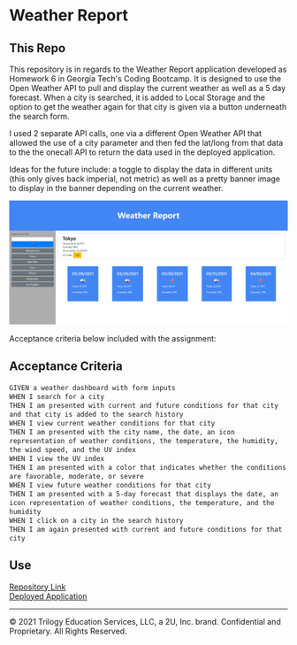# Weather Report

## This Repo

This repository is in regards to the Weather Report application developed as Homework 6 in Georgia Tech's Coding Bootcamp. It is designed to use the Open Weather API to pull and display the current weather as well as a 5 day forecast. When a city is searched, it is added to Local Storage and the option to get the weather again for that city is given via a button underneath the search form.

I used 2 separate API calls, one via a different Open Weather API that allowed the use of a city parameter and then fed the lat/long from that data to the the onecall API to return the data used in the deployed application.

Ideas for the future include: a toggle to display the data in different units (this only gives back imperial, not metric) as well as a pretty banner image to display in the banner depending on the current weather.

![Screenshot of final product](https://github.com/BraxB/weather-report/blob/main/Assets/deployed.png?raw=true)

Acceptance criteria below included with the assignment:

## Acceptance Criteria

```
GIVEN a weather dashboard with form inputs
WHEN I search for a city
THEN I am presented with current and future conditions for that city and that city is added to the search history
WHEN I view current weather conditions for that city
THEN I am presented with the city name, the date, an icon representation of weather conditions, the temperature, the humidity, the wind speed, and the UV index
WHEN I view the UV index
THEN I am presented with a color that indicates whether the conditions are favorable, moderate, or severe
WHEN I view future weather conditions for that city
THEN I am presented with a 5-day forecast that displays the date, an icon representation of weather conditions, the temperature, and the humidity
WHEN I click on a city in the search history
THEN I am again presented with current and future conditions for that city
```

## Use

[Repository Link](https://github.com/BraxB/weather-report)  
[Deployed Application](https://braxb.github.io/weather-report/)

---

© 2021 Trilogy Education Services, LLC, a 2U, Inc. brand. Confidential and Proprietary. All Rights Reserved.
